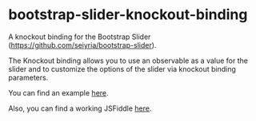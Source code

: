 bootstrap-slider-knockout-binding
=================================

A knockout binding for the Bootstrap Slider (https://github.com/seiyria/bootstrap-slider).

The Knockout binding allows you to use an observable as a value for the slider and to customize the options of the slider via knockout binding parameters.

You can find an example <a href="http://cosminstefanxp.github.io/bootstrap-slider-knockout-binding/">here</a>.

Also, you can find a working JSFiddle <a href="http://jsfiddle.net/ERz7u/51/">here</a>.
